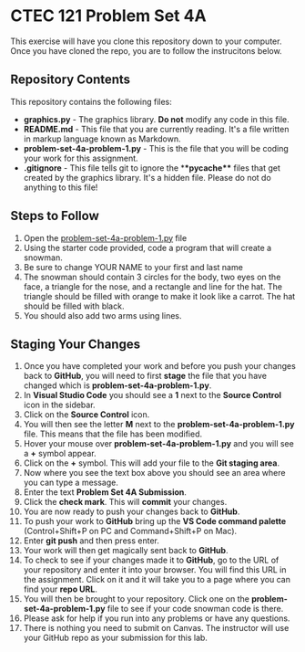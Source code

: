# CTEC 121 Problem Set 4A

This exercise will have you clone this repository down to your computer. Once you have cloned the repo, you are to follow the instrucitons below.

## Repository Contents

This repository contains the following files:

- **graphics.py** - The graphics library. **Do not** modify any code in this file.
- **README.md** - This file that you are currently reading. It's a file written in markup language known as Markdown.
- **problem-set-4a-problem-1.py** - This is the file that you will be coding your work for this assignment.
- **.gitignore** - This file tells git to ignore the \***\*pycache\*\*** files that get created by the graphics library. It's a hidden file. Please do not do anything to this file!

## Steps to Follow

1. Open the [problem-set-4a-problem-1.py](problem-set-4a-problem-1.py) file
2. Using the starter code provided, code a program that will create a snowman.
3. Be sure to change YOUR NAME to your first and last name
4. The snowman should contain 3 circles for the body, two eyes on the face, a triangle for the nose, and a rectangle and line for the hat. The triangle should be filled with orange to make it look like a carrot. The hat should be filled with black.
5. You should also add two arms using lines.

## Staging Your Changes

1. Once you have completed your work and before you push your changes back to **GitHub**, you will need to first **stage** the file that you have changed which is **problem-set-4a-problem-1.py**.
2. In **Visual Studio Code** you should see a **1** next to the **Source Control** icon in the sidebar.
3. Click on the **Source Control** icon.
4. You will then see the letter **M** next to the **problem-set-4a-problem-1.py** file. This means that the file has been modified.
5. Hover your mouse over **problem-set-4a-problem-1.py** and you will see a **+** symbol appear.
6. Click on the **+** symbol. This will add your file to the **Git staging area**.
7. Now where you see the text box above you should see an area where you can type a message.
8. Enter the text **Problem Set 4A Submission**.
9. Click the **check mark**. This will **commit** your changes.
10. You are now ready to push your changes back to **GitHub**.
11. To push your work to **GitHub** bring up the **VS Code command palette** (Control+Shift+P on PC and Command+Shift+P on Mac).
12. Enter **git push** and then press enter.
13. Your work will then get magically sent back to **GitHub**.
14. To check to see if your changes made it to **GitHub**, go to the URL of your repository and enter it into your browser. You will find this URL in the assignment. Click on it and it will take you to a page where you can find your **repo URL**.
15. You will then be brought to your repository. Click one on the **problem-set-4a-problem-1.py** file to see if your code snowman code is there.
16. Please ask for help if you run into any problems or have any questions.
17. There is nothing you need to submit on Canvas. The instructor will use your GitHub repo as your submission for this lab.
